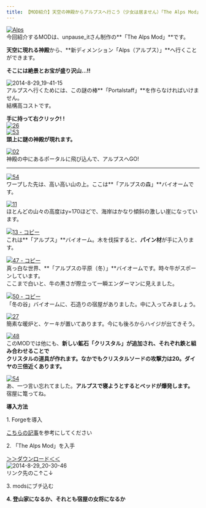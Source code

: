 ```yaml
---
title: 【MOD紹介】天空の神殿からアルプスへ行こう（少女は居ません）「The Alps Mod」
---
```


[![Alps](https://cdn-ak.f.st-hatena.com/images/fotolife/s/sasigume/20210208/20210208154040.png)](#a/d/adbdcbb9.png "Alps")  
今回紹介するMODは、unpause\_itさん制作の**「The Alps Mod」**です。

**天空に現れる神殿**から、**新ディメンション「Alps（アルプス）」**へ行くことができます。

**そこには絶景とお宝が盛り沢山…!!** 

![2014-8-29_19-41-15](https://cdn-ak.f.st-hatena.com/images/fotolife/s/sasigume/20210208/20210208141329.jpg)  
アルプスへ行くためには、この謎の棒**「Portalstaff」**を作らなければいけません。  
結構高コストです。

**手に持って右クリック! !**  
[![26](https://cdn-ak.f.st-hatena.com/images/fotolife/s/sasigume/20210208/20210208124954.png)](#0/6/06655f62.png "26")  
[![53](https://cdn-ak.f.st-hatena.com/images/fotolife/s/sasigume/20210208/20210208134402.png)](#4/1/41a9a15e.png "53")  
**頭上に謎の神殿が現れます。**

[![02](https://cdn-ak.f.st-hatena.com/images/fotolife/s/sasigume/20210208/20210208140852.png)](#5/7/57f8a96d.png "02")  
神殿の中にあるポータルに飛び込んで、アルプスへGO!

---

[![54](https://cdn-ak.f.st-hatena.com/images/fotolife/s/sasigume/20210208/20210208141930.png)](#6/1/617520fb.png "54")  
ワープした先は、高い高い山の上。ここは**「アルプスの森」**バイオームです。

[![11](https://cdn-ak.f.st-hatena.com/images/fotolife/s/sasigume/20210208/20210208130647.png)](#1/5/154f4353.png "11")  
ほとんどの山々の高度はy=170ほどで、海岸はかなり傾斜の激しい崖になっています。

[![13 - コピー](https://cdn-ak.f.st-hatena.com/images/fotolife/s/sasigume/20210208/20210208144148.png)](#7/5/755c5543.png "13 - コピー")  
これは**「アルプス」**バイオーム。木を伐採すると、**パイン材**が手に入ります。

[![47 - コピー](https://cdn-ak.f.st-hatena.com/images/fotolife/s/sasigume/20210208/20210208141728.png)](#5/f/5fd16f88.png "47 - コピー")  
真っ白な世界、**「アルプスの平原（冬）」**バイオームです。時々牛がスポーンしています。  
ここまで白いと、牛の黒さが際立って一瞬エンダーマンに見えました。

[![50 - コピー](https://cdn-ak.f.st-hatena.com/images/fotolife/s/sasigume/20210208/20210208152112.png)](#9/b/9b7908cf.png "50 - コピー")  
「冬の谷」バイオームに、石造りの宿屋がありました。中に入ってみましょう。

[![27](https://cdn-ak.f.st-hatena.com/images/fotolife/s/sasigume/20210208/20210208150107.png)](#8/6/86c6c69a.png "27")  
簡素な暖炉と、ケーキが置いてあります。今にも後ろからハイジが出てきそう。

[![48](https://cdn-ak.f.st-hatena.com/images/fotolife/s/sasigume/20210208/20210208141908.png)](#6/1/6138247e.png "48")  
このMODでは他にも、**新しい鉱石「クリスタル」**が追加され、それぞれ鉄と組み合わせることで  
クリスタルの道具が作れます。なかでも**クリスタルソードの攻撃力は20。ダイヤの三倍近くあります。**

[![54](https://cdn-ak.f.st-hatena.com/images/fotolife/s/sasigume/20210208/20210208152236.png)](#9/c/9ccbddb6.png "54")  
あ、一つ言い忘れてました。**アルプスで寝ようとするとベッドが爆発します。**  
宿屋に篭ってね。

**導入方法**

1\. Forgeを導入

[こちらの記事](/new-way-to-install-mod/)を参考にしてください

2\. 「The Alps Mod」を入手  
  
[＞＞ダウンロード＜＜](http://www.minecraftforum.net/forums/mapping-and-modding/minecraft-mods/2195886-the-alps-mod-a-wonderful-new-dimension-download)  
![2014-8-29_20-30-46](https://cdn-ak.f.st-hatena.com/images/fotolife/s/sasigume/20210208/20210208161004.jpg)  
リンク先のこ↑こ↓

3\. modsにブチ込む  
  
**4\. 登山家になるか、それとも宿屋の女将になるか**
